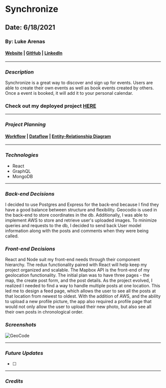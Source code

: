 # Synchronize

## Date: 6/18/2021

### By: Luke Arenas

#### [Website]([https://www.lukearenas.com](https://github.com/LukeArenas)) | [GitHub](https://github.com/LukeArenas) | [LinkedIn](https://www.linkedin.com/in/lukearenas/)

---

### ***Description***

Synchronize is a great way to discover and sign up for events. Users are able to create their own events as well as book events created by others. Once a event is booked, it will add it to your personal calendar.

### **Check out my deployed project** [HERE](https://powerful-caverns-31078.herokuapp.com/)

***

### ***Project Planning***

 #### [Workflow](https://trello.com/b/ldtpez9P/project-4) | [Dataflow](https://lucid.app/lucidchart/18b52644-5d9d-4760-a673-2eb4bf27469e/edit?beaconFlowId=7F0AFF8788B16EF9&page=0_0#) | [Entity-Relationship Diagram](https://app.diagrams.net/#G1h1Z65FbjTUahLoOKMMqkQ1Orr1iqi9WQ)

***

### ***Technologies***

* React
* GraphQL
* MongoDB

***

### ***Back-end Decisions***

I decided to use Postgres and Express for the back-end because I find they have a good balance between structure and flexibility. Geocodio is used in the back-end to store coordinates in the db. Additionally, I was able to implement AWS to store and retrieve user's uploaded images. To minimize queries and requests to the db, I decided to send back User model information along with the posts and comments when they were being called. 

### ***Front-end Decisions***

React and Node suit my front-end needs through their component hierarchy. The redux functionality paired with React will help keep my project organized and scalable. The Mapbox API is the front-end of my geolocation functionality. The initial plan was to have three pages - the map, the create post form, and the post details. As the project evolved, I realized I needed to find a way to handle multiple posts at one location. This led me to design a feed page, which allows the user to see all the posts at that location from newest to oldest. With the addition of AWS, and the ability to upload a new profile picture, the app also required a profile page that would not only allow the user to upload their new photo, but also see all their own posts in chronological order.

### ***Screenshots***

![GeoCode](client/src/assets/GeoSnap.JPG)

***

### ***Future Updates***

- [ ] 

***

### ***Credits***